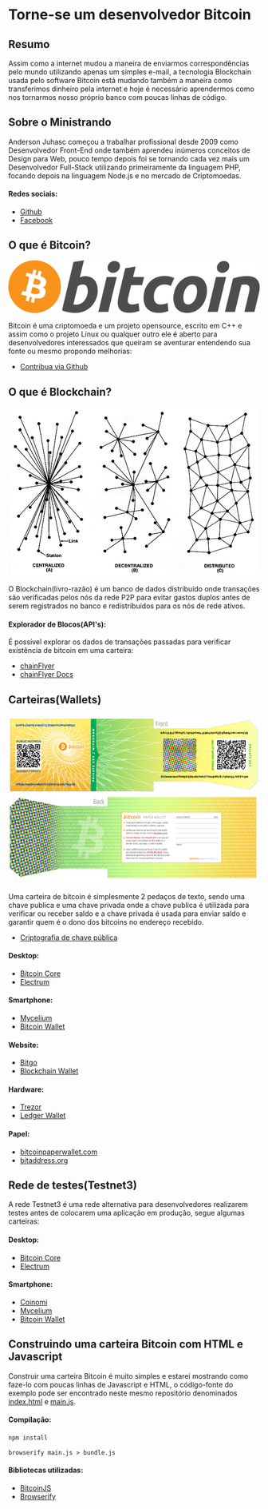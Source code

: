 # Torne-se um desenvolvedor Bitcoin

## Resumo

Assim como a internet mudou a maneira de enviarmos correspondências pelo mundo utilizando apenas um simples e-mail, a tecnologia Blockchain usada pelo software Bitcoin está mudando também a maneira como transferimos dinheiro pela internet e hoje é necessário aprendermos como nos tornarmos nosso próprio banco com poucas linhas de código.

## Sobre o Ministrando

Anderson Juhasc começou a trabalhar profissional desde 2009 como Desenvolvedor Front-End onde também aprendeu inúmeros conceitos de Design para Web, pouco tempo depois foi se tornando cada vez mais um Desenvolvedor Full-Stack utilizando primeiramente da linguagem PHP, focando depois na linguagem Node.js e no mercado de Criptomoedas.

#### Redes sociais:

- [Github](https://github.com/Anderson-Juhasc)
- [Facebook](https://www.facebook.com/anderson.juhasc)

## O que é Bitcoin?

![Bitcoin](/img/bitcoin.png)

Bitcoin é uma criptomoeda e um projeto opensource, escrito em C++ e assim como o projeto Linux ou qualquer outro ele é aberto para desenvolvedores interessados que queiram se aventurar entendendo sua fonte ou mesmo propondo melhorias: 

- [Contribua via Github](https://github.com/bitcoin/bitcoin)

## O que é Blockchain?

![Blockchain](/img/tipos-de-redes.jpg)

O Blockchain(livro-razão) é um banco de dados distribuído onde transações são verificadas pelos nós da rede P2P para evitar gastos duplos antes de serem registrados no banco e redistribuidos para os nós de rede ativos.

#### Explorador de Blocos(API's):

É possível explorar os dados de transações passadas para verificar existência de bitcoin em uma carteira: 

- [chainFlyer](https://chainflyer.bitflyer.jp/)
- [chainFlyer Docs](https://chainflyer.bitflyer.jp/API/docs)

## Carteiras(Wallets)

![Carteiras](/img/paper-wallet.jpg)

Uma carteira de bitcoin é simplesmente 2 pedaços de texto, sendo uma chave publica e uma chave privada onde a chave publica é utilizada para verificar ou receber saldo e a chave privada é usada para enviar saldo e garantir quem é o dono dos bitcoins no endereço recebido.

- [Criptografia de chave pública](https://pt.wikipedia.org/wiki/Criptografia_de_chave_p%C3%BAblica)

#### Desktop:
- [Bitcoin Core](https://bitcoin.org/pt_BR/download)
- [Electrum](https://electrum.org/#home)

#### Smartphone:
- [Mycelium](https://mycelium.com/bitcoinwallet)
- [Bitcoin Wallet](https://play.google.com/store/apps/details?id=de.schildbach.wallet&hl=pt_BR)

#### Website:
- [Bitgo](https://www.bitgo.com/)
- [Blockchain Wallet](https://blockchain.info/pt/wallet)

#### Hardware:
- [Trezor](https://trezor.io/)
- [Ledger Wallet](https://www.ledger.com/)

#### Papel:
- [bitcoinpaperwallet.com](https://bitcoinpaperwallet.com/)
- [bitaddress.org](https://www.bitaddress.org/)

## Rede de testes(Testnet3)

A rede Testnet3 é uma rede alternativa para desenvolvedores realizarem testes antes de colocarem uma aplicação em produção, segue algumas carteiras:

#### Desktop:
- [Bitcoin Core](https://bitcoin.org/pt_BR/download)
- [Electrum](https://electrum.org/#home)

#### Smartphone:
- [Coinomi](https://play.google.com/store/apps/details?id=com.coinomi.wallet)
- [Mycelium](https://play.google.com/store/apps/details?id=com.mycelium.testnetwallet)
- [Bitcoin Wallet](https://play.google.com/store/apps/details?id=de.schildbach.wallet_test)

## Construindo uma carteira Bitcoin com HTML e Javascript

Construir uma carteira Bitcoin é muito simples e estarei mostrando como faze-lo com poucas linhas de Javascript e HTML, o código-fonte do exemplo pode ser encontrado neste mesmo repositório denominados [index.html](https://github.com/Anderson-Juhasc/torne-se-desenvolvedor-bitcoin/blob/master/index.html) e [main.js](https://github.com/Anderson-Juhasc/torne-se-desenvolvedor-bitcoin/blob/master/main.js).

#### Compilação:

```
npm install
```

```
browserify main.js > bundle.js
```

#### Bibliotecas utilizadas:

- [BitcoinJS](https://github.com/bitcoinjs/bitcoinjs-lib)
- [Browserify](http://browserify.org/)
